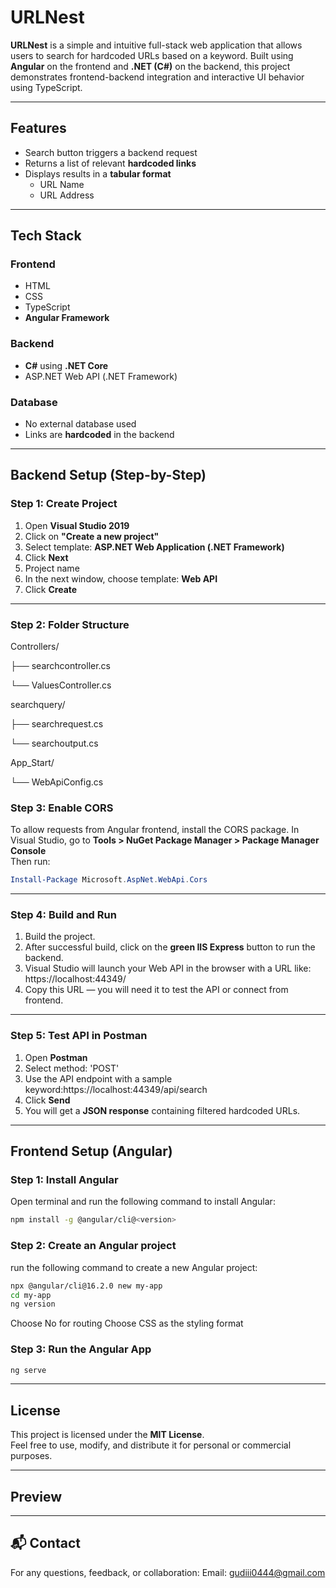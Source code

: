 #  URLNest

**URLNest** is a simple and intuitive full-stack web application that allows users to search for hardcoded URLs based on a keyword. Built using **Angular** on the frontend and **.NET (C#)** on the backend, this project demonstrates frontend-backend integration and interactive UI behavior using TypeScript.

---

##  Features
  
- Search button triggers a backend request  
- Returns a list of relevant **hardcoded links**  
- Displays results in a **tabular format**  
  - URL Name  
  - URL Address  

---

##  Tech Stack

###  Frontend

- HTML  
- CSS  
- TypeScript  
- **Angular Framework**

###  Backend

- **C#** using **.NET Core**    
- ASP.NET Web API (.NET Framework)

###  Database

-  No external database used  
- Links are **hardcoded** in the backend

---

##  Backend Setup (Step-by-Step)

###  Step 1: Create Project

1. Open **Visual Studio 2019**
2. Click on **"Create a new project"**
3. Select template: **ASP.NET Web Application (.NET Framework)**
4. Click **Next**
5. Project name
6. In the next window, choose template: **Web API**
7. Click **Create**

---

###  Step 2: Folder Structure

Controllers/

├── searchcontroller.cs

└── ValuesController.cs

searchquery/

├── searchrequest.cs

└── searchoutput.cs

App_Start/

└── WebApiConfig.cs

###  Step 3: Enable CORS

To allow requests from Angular frontend, install the CORS package.
In Visual Studio, go to **Tools > NuGet Package Manager > Package Manager Console**  
Then run:

```powershell
Install-Package Microsoft.AspNet.WebApi.Cors
```

---

###  Step 4: Build and Run

1. Build the project.
2. After successful build, click on the **green IIS Express** button to run the backend.
3. Visual Studio will launch your Web API in the browser with a URL like: https://localhost:44349/
4. Copy this URL — you will need it to test the API or connect from frontend.

---

###  Step 5: Test API in Postman

1. Open **Postman**
2. Select method: 'POST'
3. Use the API endpoint with a sample keyword:https://localhost:44349/api/search
4. Click **Send**
5. You will get a **JSON response** containing filtered hardcoded URLs.

---

##  Frontend Setup (Angular)

###  Step 1: Install Angular  
Open terminal and run the following command to install Angular:
```bash
npm install -g @angular/cli@<version>
```
###  Step 2: Create an Angular project
run the following command to create a new Angular project:
```bash
npx @angular/cli@16.2.0 new my-app
cd my-app
ng version
```
Choose No for routing
Choose CSS as the styling format

### Step 3: Run the Angular App
```bash
ng serve
```

---

## License

This project is licensed under the **MIT License**.  
Feel free to use, modify, and distribute it for personal or commercial purposes.

---

## Preview

---

## 📬 Contact

For any questions, feedback, or collaboration:
Email: gudiii0444@gmail.com





